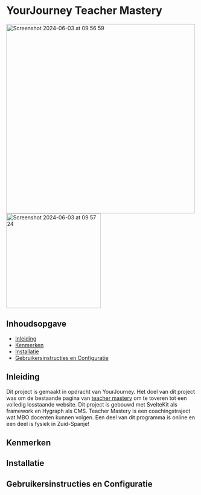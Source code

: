 # YourJourney Teacher Mastery
<img width="500" alt="Screenshot 2024-06-03 at 09 56 59" src="https://github.com/IvarSchuyt/Sprint-20---Individueel---YourJourney/assets/112855849/8fd51784-e22f-4680-b161-eba38a290e40">
<img width="250" alt="Screenshot 2024-06-03 at 09 57 24" src="https://github.com/IvarSchuyt/Sprint-20---Individueel---YourJourney/assets/112855849/e8ffbdf0-e789-45ab-95fd-79609e925208">

## Inhoudsopgave
* [Inleiding]()
* [Kenmerken]()
* [Installatie]()
* [Gebruikersinstructies en Configuratie]()

## Inleiding
Dit project is gemaakt in opdracht van YourJourney. Het doel van dit project was om de bestaande pagina van [teacher mastery](https://www.yourjourney.academy/product/teacher-mastery/) om te toveren tot een volledig losstaande website. Dit project is gebouwd met SvelteKit als framework en Hygraph als CMS. Teacher Mastery is een coachingstraject wat MBO docenten kunnen volgen. Een deel van dit programma is online en een deel is fysiek in Zuid-Spanje!

## Kenmerken

## Installatie

## Gebruikersinstructies en Configuratie

